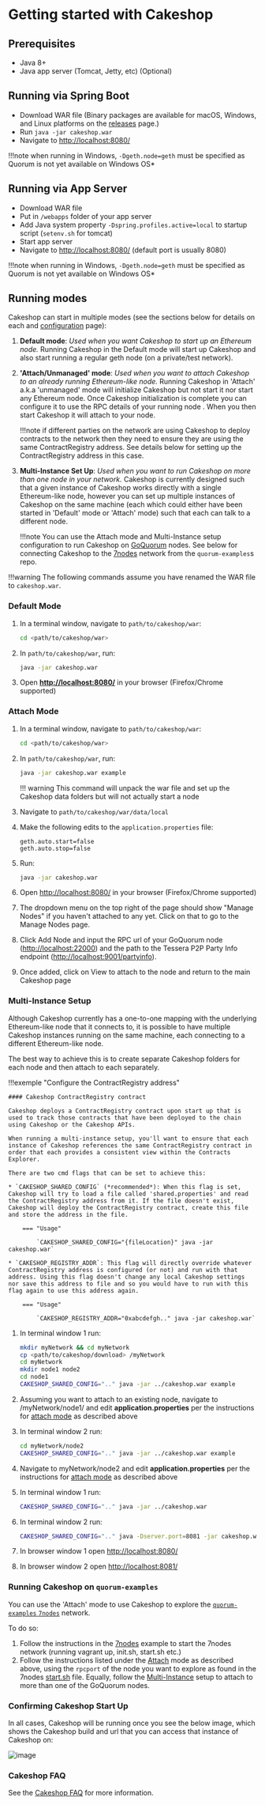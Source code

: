 # Getting started with Cakeshop

## Prerequisites

* Java 8+
* Java app server (Tomcat, Jetty, etc) (Optional)

## Running via Spring Boot

* Download WAR file (Binary packages are available for macOS, Windows, and Linux platforms on the [releases](https://github.com/ConsenSys/cakeshop/releases) page.)
* Run `java -jar cakeshop.war`
* Navigate to <http://localhost:8080/>

!!!note
    when running in Windows, `-Dgeth.node=geth` must be specified as Quorum is not yet available on Windows OS*

## Running via App Server

* Download WAR file
* Put in `/webapps` folder of your app server
* Add Java system property `-Dspring.profiles.active=local` to startup script (`setenv.sh` for tomcat)
* Start app server
* Navigate to <http://localhost:8080/> (default port is usually 8080)

!!!note
    when running in Windows, `-Dgeth.node=geth` must be specified as Quorum is not yet available on Windows OS*

## Running modes

Cakeshop can start in multiple modes (see the sections below for details on each and [configuration](https://github.com/ConsenSys/cakeshop/blob/master/docs/configuration.md#geth) page):

1. **Default mode**: _Used when you want Cakeshop to start up an Ethereum node._
    Running Cakeshop in the Default mode will start up Cakeshop and also start running a regular geth node (on a private/test network).

1. **'Attach/Unmanaged' mode**: _Used when you want to attach Cakeshop to an already running Ethereum-like node._
    Running Cakeshop in 'Attach' a.k.a 'unmanaged' mode will initialize Cakeshop but not start it nor start any Ethereum node. Once Cakeshop initialization is complete you can configure it to use the RPC details of your running node . When you then start Cakeshop it will attach to your node.

    !!!note
        if different parties on the network are using Cakeshop to deploy contracts to the network then they need to ensure they are using the same ContractRegistry address. See details below for setting up the ContractRegistry address in this case.

1. **Multi-Instance Set Up**: _Used when you want to run Cakeshop on more than one node in your network._
    Cakeshop is currently designed such that a given instance of Cakeshop works directly with a single Ethereum-like node, however you can set up multiple instances of Cakeshop on the same machine (each which could either have been started in 'Default' mode or 'Attach' mode) such that each can talk to a different node.

    !!!note
        You can use the Attach mode and Multi-Instance setup configuration to run Cakeshop on [GoQuorum](https://github.com/ConsenSys/quorum) nodes. See below for connecting Cakeshop to the [7nodes](https://github.com/ConsenSys/quorum-examples/tree/master/examples/7nodes) network from the `quorum-examples`s repo.

!!!warning
    The following commands assume you have renamed the WAR file to `cakeshop.war`.

### Default Mode

1. In a terminal window, navigate to `path/to/cakeshop/war`:

    ```bash
    cd <path/to/cakeshop/war>
    ```

1. In `path/to/cakeshop/war`, run:

    ```bash
    java -jar cakeshop.war
    ```

1. Open **<http://localhost:8080/>** in your browser (Firefox/Chrome supported)

### Attach Mode

1. In a terminal window, navigate to `path/to/cakeshop/war`:

    ```bash
    cd <path/to/cakeshop/war>
    ```

1. In `path/to/cakeshop/war`, run:

    ```bash
    java -jar cakeshop.war example
    ```

    !!! warning
        This command will unpack the war file and set up the Cakeshop data folders but will not actually start a node

1. Navigate to `path/to/cakeshop/war/data/local`

1. Make the following edits to the `application.properties` file:

    ```properties
    geth.auto.start=false
    geth.auto.stop=false
    ```

1. Run:

    ```bash
    java -jar cakeshop.war
    ```

1. Open <http://localhost:8080/> in your browser (Firefox/Chrome supported)

1. The dropdown menu on the top right of the page should show "Manage Nodes" if you haven't attached to any yet. Click on that to go to the Manage Nodes page.

1. Click Add Node and input the RPC url of your GoQuorum node (<http://localhost:22000>) and the path to the Tessera P2P Party Info endpoint (<http://localhost:9001/partyinfo>).

1. Once added, click on View to attach to the node and return to the main Cakeshop page

### Multi-Instance Setup

Although Cakeshop currently has a one-to-one mapping with the underlying Ethereum-like node that it connects to, it is possible to have multiple Cakeshop instances running on the same machine, each connecting to a different Ethereum-like node.

The best way to achieve this is to create separate Cakeshop folders for each node and then attach to each separately.

!!!exemple "Configure the ContractRegistry address"

    #### Cakeshop ContractRegistry contract

    Cakeshop deploys a ContractRegistry contract upon start up that is used to track those contracts that have been deployed to the chain using Cakeshop or the Cakeshop APIs.

    When running a multi-instance setup, you'll want to ensure that each instance of Cakeshop references the same ContractRegistry contract in order that each provides a consistent view within the Contracts Explorer.

    There are two cmd flags that can be set to achieve this:

    * `CAKESHOP_SHARED_CONFIG` (*recommended*): When this flag is set, Cakeshop will try to load a file called 'shared.properties' and read the ContractRegistry address from it. If the file doesn't exist, Cakeshop will deploy the ContractRegistry contract, create this file and store the address in the file.

        === "Usage"

            `CAKESHOP_SHARED_CONFIG="{fileLocation}" java -jar cakeshop.war`

    * `CAKESHOP_REGISTRY_ADDR`: This flag will directly override whatever ContractRegistry address is configured (or not) and run with that address. Using this flag doesn't change any local Cakeshop settings nor save this address to file and so you would have to run with this flag again to use this address again.

        === "Usage"

            `CAKESHOP_REGISTRY_ADDR="0xabcdefgh.." java -jar cakeshop.war`

1. In terminal window 1 run:

    ```bash
    mkdir myNetwork && cd myNetwork
    cp <path/to/cakeshop/download> /myNetwork
    cd myNetwork
    mkdir node1 node2
    cd node1
    CAKESHOP_SHARED_CONFIG=".." java -jar ../cakeshop.war example
    ```

1. Assuming you want to attach to an existing node, navigate to /myNetwork/node1/ and edit **application.properties** per the instructions for [attach mode](#attach-mode) as described above

1. In terminal window 2 run:

    ```bash
    cd myNetwork/node2
    CAKESHOP_SHARED_CONFIG=".." java -jar ../cakeshop.war example
    ```

1. Navigate to myNetwork/node2 and edit **application.properties** per the instructions for [attach mode](#attach-mode) as described above
1. In terminal window 1 run:

    ```bash
    CAKESHOP_SHARED_CONFIG=".." java -jar ../cakeshop.war
    ```

1. In terminal window 2 run:

    ```bash
    CAKESHOP_SHARED_CONFIG=".." java -Dserver.port=8081 -jar cakeshop.war # Cakeshop will now be available on localhost:8081
    ```

1. In browser window 1 open <http://localhost:8080/>

1. In browser window 2 open <http://localhost:8081/>

### Running Cakeshop on `quorum-examples`

You can use the 'Attach' mode to use Cakeshop to explore the [`quorum-examples` `7nodes`](https://github.com/ConsenSys/quorum-examples/tree/master/examples/7nodes) network.

To do so:

1. Follow the instructions in the [7nodes](https://github.com/ConsenSys/quorum-examples/tree/master/examples/7nodes) example to start the 7nodes network (running vagrant up, init.sh, start.sh etc.)
1. Follow the instructions listed under the [Attach](#attach-mode) mode as described above, using the `rpcport` of the node you want to explore as found in the 7nodes [start.sh](https://github.com/ConsenSys/quorum-examples/blob/master/examples/7nodes/start.sh) file. Equally, follow the [Multi-Instance](#multi-instance-setup) setup to attach to more than one of the GoQuorum nodes.

### Confirming Cakeshop Start Up

In all cases, Cakeshop will be running once you see the below image, which shows the Cakeshop build and url that you can access that instance of Cakeshop on:

![image](https://raw.githubusercontent.com/ConsenSys/cakeshop-docs/master/images/happylion.png)

### Cakeshop FAQ

See the [Cakeshop FAQ](../../Reference/CakeshopFAQ.md) for more information.

